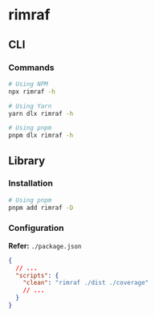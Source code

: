 # rimraf

## CLI

### Commands

```sh
# Using NPM
npx rimraf -h

# Using Yarn
yarn dlx rimraf -h

# Using pnpm
pnpm dlx rimraf -h
```

## Library

### Installation

```sh
# Using pnpm
pnpm add rimraf -D
```

### Configuration

**Refer:** `./package.json`

```json
{
  // ...
  "scripts": {
    "clean": "rimraf ./dist ./coverage"
    // ...
  }
}
```
